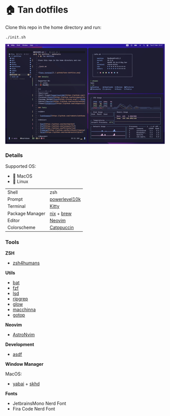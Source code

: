 # 🏠 Tan dotfiles

Clone this repo in the home directory and run:

```
./init.sh
```

![tanx_terminal](./.github/tanx-dotfiles.png)

### Details

Supported OS:
- 🍎 MacOS 
- 🐧 Linux

|                 |                                                           |
| --------------- | --------------------------------------------------------- |
| Shell           | zsh                                                       |
| Prompt          | [powerlevel10k](https://github.com/romkatv/powerlevel10k) |
| Terminal        | [Kitty](https://github.com/kovidgoyal/kitty)              |
| Package Manager | [nix](https://nixos.org/) + [brew](https://brew.sh/)      |
| Editor          | [Neovim](https://github.com/neovim/neovim)                |
| Colorscheme     | [Catppuccin](https://github.com/catppuccin)               |

### Tools

**ZSH**

- [zsh4humans](https://github.com/romkatv/zsh4humans)

**Utils**

- [bat](https://github.com/sharkdp/bat)
- [fzf](https://github.com/junegunn/fzf)
- [lsd](https://github.com/Peltoche/lsd)
- [ripgrep](https://github.com/BurntSushi/ripgrep)
- [glow](https://github.com/charmbracelet/glow/)
- [macchinna](https://github.com/Macchina-CLI/macchina)
- [gotop](https://github.com/xxxserxxx/gotop)

**Neovim**

- [AstroNvim](https://github.com/AstroNvim/AstroNvim)

**Development**

- [asdf](https://github.com/asdf-vm/asdf)

**Window Manager**

MacOS:
- [yabai](https://github.com/koekeishiya/yabai) + [skhd](https://github.com/koekeishiya/skhd)

**Fonts**

- JetbrainsMono Nerd Font
- Fira Code Nerd Font

